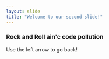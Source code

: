 ```yaml
---
layout: slide
title: "Welcome to our second slide!"
---
```

### Rock and Roll ain'c code pollution

Use the left arrow to go back!
